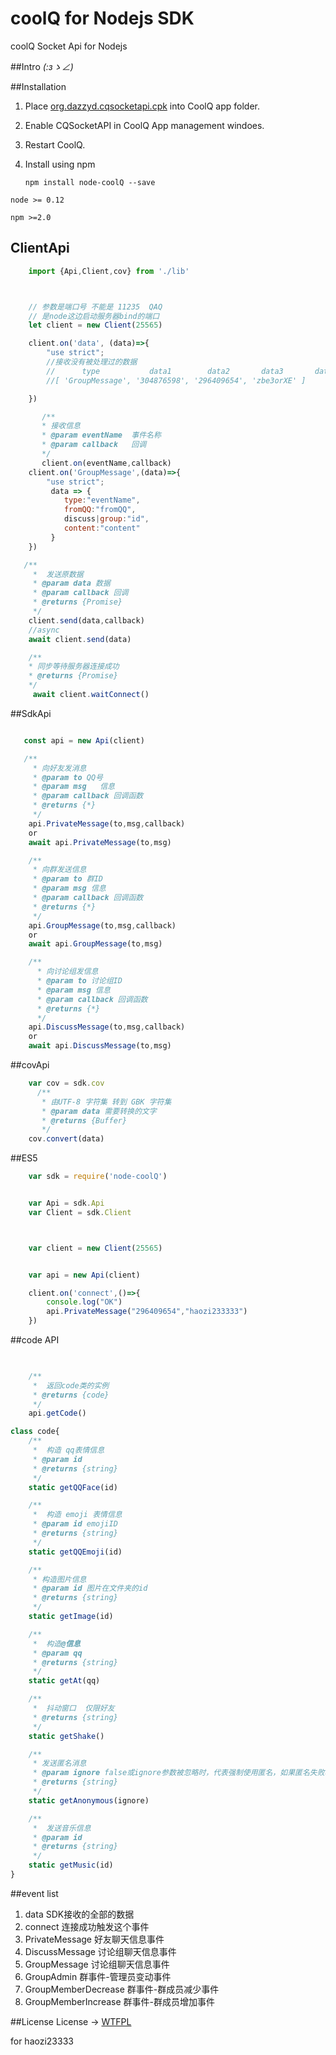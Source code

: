 # coolQ for Nodejs SDK
coolQ Socket Api for Nodejs

##Intro
_(:зゝ∠)_

##Installation
 1. Place [org.dazzyd.cqsocketapi.cpk](https://github.com/yukixz/cqsocketapi/releases) into CoolQ app folder.
 2. Enable CQSocketAPI in CoolQ App management windoes.
 3. Restart CoolQ.
 4. Install using npm

    `npm install node-coolQ --save`

`node >= 0.12`

`npm >=2.0`
## ClientApi


```javascript
    import {Api,Client,cov} from './lib'



    // 参数是端口号 不能是 11235  QAQ
    // 是node这边启动服务器bind的端口
    let client = new Client(25565)

    client.on('data', (data)=>{
        "use strict";
        //接收没有被处理过的数据
        //      type           data1        data2       data3       data...
        //[ 'GroupMessage', '304876598', '296409654', 'zbe3orXE' ]

    })

       /**
       * 接收信息
       * @param eventName  事件名称
       * @param callback   回调
       */
       client.on(eventName,callback)
    client.on('GroupMessage',(data)=>{
        "use strict";
         data => {
            type:"eventName",
            fromQQ:"fromQQ",
            discuss|group:"id",
            content:"content"
         }
    })

   /**
     *  发送原数据
     * @param data 数据
     * @param callback 回调
     * @returns {Promise}
     */
    client.send(data,callback)
    //async
    await client.send(data)

    /**
    * 同步等待服务器连接成功
    * @returns {Promise}
    */
     await client.waitConnect()
```
##SdkApi

```javascript

   const api = new Api(client)

   /**
     * 向好友发消息
     * @param to QQ号
     * @param msg   信息
     * @param callback 回调函数
     * @returns {*}
     */
    api.PrivateMessage(to,msg,callback)
    or
    await api.PrivateMessage(to,msg)

    /**
     * 向群发送信息
     * @param to 群ID
     * @param msg 信息
     * @param callback 回调函数
     * @returns {*}
     */
    api.GroupMessage(to,msg,callback)
    or
    await api.GroupMessage(to,msg)

    /**
      * 向讨论组发信息
      * @param to 讨论组ID
      * @param msg 信息
      * @param callback 回调函数
      * @returns {*}
      */
    api.DiscussMessage(to,msg,callback)
    or
    await api.DiscussMessage(to,msg)


```
##covApi
```javascript
    var cov = sdk.cov
      /**
       * 由UTF-8 字符集 转到 GBK 字符集
       * @param data 需要转换的文字
       * @returns {Buffer}
       */
    cov.convert(data)
```

##ES5
```javascript
    var sdk = require('node-coolQ')


    var Api = sdk.Api
    var Client = sdk.Client



    var client = new Client(25565)


    var api = new Api(client)

    client.on('connect',()=>{
    	console.log("OK")
    	api.PrivateMessage("296409654","haozi233333")
    })

```
##code API
```javascript

    
    /**
     *  返回code类的实例
     * @returns {code}
     */
    api.getCode()

class code{
    /**
     *  构造 qq表情信息
     * @param id
     * @returns {string}
     */
    static getQQFace(id)

    /**
     *  构造 emoji 表情信息
     * @param id emojiID
     * @returns {string}
     */
    static getQQEmoji(id)

    /**
     * 构造图片信息
     * @param id 图片在文件夹的id
     * @returns {string}
     */
    static getImage(id)

    /**
     *  构造@信息
     * @param qq
     * @returns {string}
     */
    static getAt(qq)

    /**
     *  抖动窗口  仅限好友
     * @returns {string}
     */
    static getShake()

    /**
     * 发送匿名消息
     * @param ignore false或ignore参数被忽略时，代表强制使用匿名，如果匿名失败将取消该消息的发送。 为true时，代表不强制使用匿名，如果匿名失败将转为普通消息发送。
     * @returns {string}
     */
    static getAnonymous(ignore)

    /**
     *  发送音乐信息
     * @param id
     * @returns {string}
     */
    static getMusic(id)
}

```

##event list

1. data                     SDK接收的全部的数据
2. connect                  连接成功触发这个事件
3. PrivateMessage           好友聊天信息事件
4. DiscussMessage           讨论组聊天信息事件
5. GroupMessage             讨论组聊天信息事件 
6. GroupAdmin               群事件-管理员变动事件
7. GroupMemberDecrease      群事件-群成员减少事件
8. GroupMemberIncrease      群事件-群成员增加事件

##License
License -> [WTFPL](http://www.wtfpl.net/)

for haozi23333